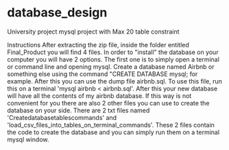 # database_design

University project mysql project with Max 20 table constraint



Instructions
After extracting the zip file, inside the folder entitled Final_Product you will find 4 files. In order to "install" the database on your computer you will have 2 options.
The first one is to simply open a terminal or command line and opening mysql.
Create a database named Airbnb or something else using the command "CREATE DATABASE mysql; for example.
After this you can use the dump file airbnb.sql.
To use this file, run this on a terminal 'mysql airbnb < airbnb.sql'. 
After this your new database will have all the contents of my airbnb database.
If this way is not convenient for you there are also 2 other files you can use to create the database on your side.
There are 2 txt files named 'Createdatabasetablescommands' and 'load_csv_files_into_tables_on_terminal_commands'.
These 2 files contain the code to create the database and you can simply run them on a terminal mysql window.
